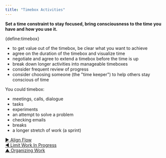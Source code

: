 ```yaml
---
title: "Timebox Activities"
---
```



**Set a time constraint to stay focused, bring consciousness to the time you have and how you use it.**

{define:timebox}

- to get value out of the timebox, be clear what you want to achieve
- agree on the duration of the timebox and visualize time
- negotiate and agree to extend a timebox before the time is up
- break down longer activities into manageable timeboxes
- consider frequent review of progress
- consider choosing someone (the "time keeper") to help others stay conscious of time

You could timebox:

- meetings, calls, dialogue
- tasks
- experiments
- an attempt to solve a problem
- checking emails
- breaks
- a longer stretch of work (a sprint)


[&#9654; Align Flow](align-flow.html)<br/>[&#9664; Limit Work In Progress](limit-work-in-progress.html)<br/>[&#9650; Organizing Work](organizing-work.html)

